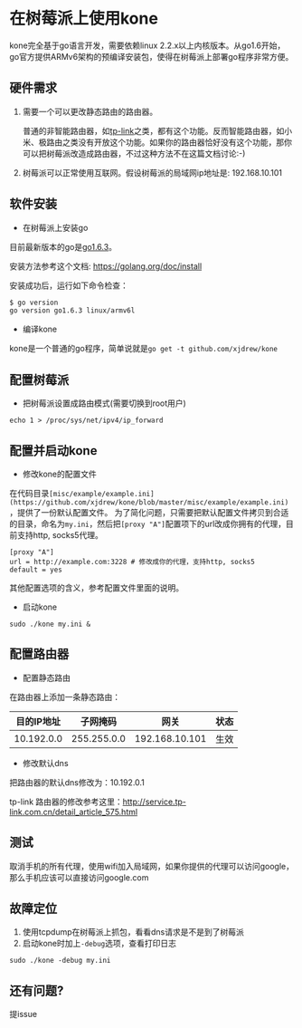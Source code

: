 # 在树莓派上使用kone

kone完全基于go语言开发，需要依赖linux 2.2.x以上内核版本。从go1.6开始，go官方提供ARMv6架构的预编译安装包，使得在树莓派上部署go程序非常方便。

## 硬件需求

1. 需要一个可以更改静态路由的路由器。

   普通的非智能路由器，如[tp-link](http://service.tp-link.com.cn/detail_article_28.html)之类，都有这个功能。反而智能路由器，如小米、极路由之类没有开放这个功能。如果你的路由器恰好没有这个功能，那你可以把树莓派改造成路由器，不过这种方法不在这篇文档讨论:-)

2. 树莓派可以正常使用互联网。假设树莓派的局域网ip地址是: 192.168.10.101

## 软件安装

* 在树莓派上安装go

目前最新版本的go是[go1.6.3](https://storage.googleapis.com/golang/go1.6.3.linux-armv6l.tar.gz)。

安装方法参考这个文档: https://golang.org/doc/install

安装成功后，运行如下命令检查：
```bash
$ go version
go version go1.6.3 linux/armv6l
```

* 编译kone

kone是一个普通的go程序，简单说就是```go get -t github.com/xjdrew/kone```

## 配置树莓派

* 把树莓派设置成路由模式(需要切换到root用户)

```
echo 1 > /proc/sys/net/ipv4/ip_forward
```

## 配置并启动kone

* 修改kone的配置文件

在代码目录```[misc/example/example.ini](https://github.com/xjdrew/kone/blob/master/misc/example/example.ini)```，提供了一份默认配置文件。
为了简化问题，只需要把默认配置文件拷贝到合适的目录，命名为```my.ini```，然后把```[proxy "A"]```配置项下的url改成你拥有的代理，目前支持http, socks5代理。

```
[proxy "A"]
url = http://example.com:3228 # 修改成你的代理，支持http, socks5
default = yes
```

其他配置选项的含义，参考配置文件里面的说明。

* 启动kone

```
sudo ./kone my.ini &
```

## 配置路由器
* 配置静态路由

在路由器上添加一条静态路由：

目的IP地址 | 子网掩码    | 网关           | 状态 
---------- | ----------- | -------------- | ----
10.192.0.0 | 255.255.0.0 | 192.168.10.101 | 生效

* 修改默认dns

把路由器的默认dns修改为：10.192.0.1

tp-link 路由器的修改参考这里：http://service.tp-link.com.cn/detail_article_575.html

## 测试

取消手机的所有代理，使用wifi加入局域网，如果你提供的代理可以访问google，那么手机应该可以直接访问google.com

## 故障定位

1. 使用tcpdump在树莓派上抓包，看看dns请求是不是到了树莓派
2. 启动kone时加上```-debug```选项，查看打印日志
```
sudo ./kone -debug my.ini
```

## 还有问题?

提issue

